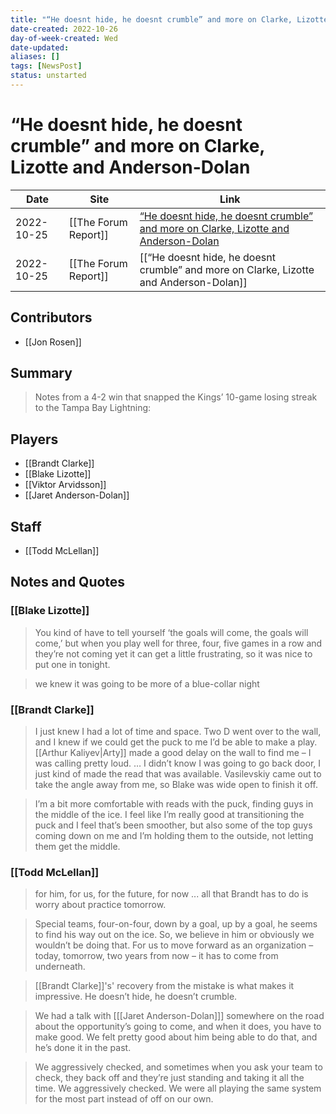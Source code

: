 ```yaml
---
title: "“He doesnt hide, he doesnt crumble” and more on Clarke, Lizotte and Anderson-Dolan"
date-created: 2022-10-26
day-of-week-created: Wed
date-updated: 
aliases: []
tags: [NewsPost]
status: unstarted
---
```


# “He doesnt hide, he doesnt crumble” and more on Clarke, Lizotte and Anderson-Dolan

| Date       | Site                 | Link                                                                                                                                                                                             |
| ---------- | -------------------- | ------------------------------------------------------------------------------------------------------------------------------------------------------------------------------------------------ |
| 2022-10-25 | [[The Forum Report]] | [“He doesnt hide, he doesnt crumble” and more on Clarke, Lizotte and Anderson-Dolan](https://theforumreport.com/he-doesnt-hide-he-doesnt-crumble-and-more-on-clarke-lizotte-and-anderson-dolan/) |
| 2022-10-25 | [[The Forum Report]] | [[“He doesnt hide, he doesnt crumble” and more on Clarke, Lizotte and Anderson-Dolan]]                                                                                                           |

## Contributors
- [[Jon Rosen]]


## Summary
> Notes from a 4-2 win that snapped the Kings’ 10-game losing streak to the Tampa Bay Lightning:


## Players
- [[Brandt Clarke]]
- [[Blake Lizotte]]
- [[Viktor Arvidsson]]
- [[Jaret Anderson-Dolan]]


## Staff
- [[Todd McLellan]]


## Notes and Quotes
### [[Blake Lizotte]]
> You kind of have to tell yourself ‘the goals will come, the goals will come,’ but when you play well for three, four, five games in a row and they’re not coming yet it can get a little frustrating, so it was nice to put one in tonight.

> we knew it was going to be more of a blue-collar night

### [[Brandt Clarke]]
> I just knew I had a lot of time and space. Two D went over to the wall, and I knew if we could get the puck to me I’d be able to make a play. [[Arthur Kaliyev|Arty]] made a good delay on the wall to find me – I was calling pretty loud. … I didn’t know I was going to go back door, I just kind of made the read that was available. Vasilevskiy came out to take the angle away from me, so Blake was wide open to finish it off.

> I’m a bit more comfortable with reads with the puck, finding guys in the middle of the ice. I feel like I’m really good at transitioning the puck and I feel that’s been smoother, but also some of the top guys coming down on me and I’m holding them to the outside, not letting them get the middle.

### [[Todd McLellan]]
> for him, for us, for the future, for now ... all that Brandt has to do is worry about practice tomorrow.

> Special teams, four-on-four, down by a goal, up by a goal, he seems to find his way out on the ice. So, we believe in him or obviously we wouldn’t be doing that. For us to move forward as an organization – today, tomorrow, two years from now – it has to come from underneath.

> [[Brandt Clarke]]'s' recovery from the mistake is what makes it impressive. He doesn’t hide, he doesn’t crumble.

> We had a talk with \[[[Jaret Anderson-Dolan]]] somewhere on the road about the opportunity’s going to come, and when it does, you have to make good. We felt pretty good about him being able to do that, and he’s done it in the past.

> We aggressively checked, and sometimes when you ask your team to check, they back off and they’re just standing and taking it all the time. We aggressively checked.
> We were all playing the same system for the most part instead of off on our own.